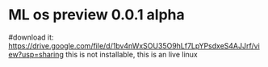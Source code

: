 # ML os preview 0.0.1 alpha
#download it: https://drive.google.com/file/d/1bv4nWxSOU35O9hLf7LpYPsdxeS4AJJrf/view?usp=sharing
this is not installable, this is an live linux

